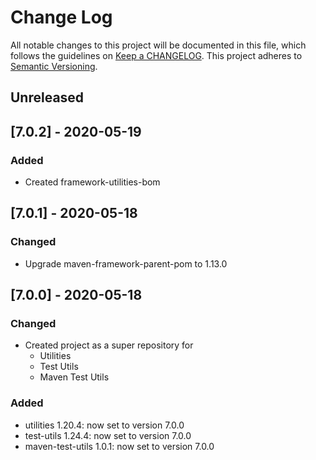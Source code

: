 # Change Log
All notable changes to this project will be documented in this file, which follows the guidelines 
on [Keep a CHANGELOG](http://keepachangelog.com/). This project adheres to 
[Semantic Versioning](http://semver.org/).

## Unreleased

## [7.0.2] - 2020-05-19

### Added
- Created framework-utilities-bom 

## [7.0.1] - 2020-05-18

### Changed
- Upgrade maven-framework-parent-pom to 1.13.0

## [7.0.0] - 2020-05-18

### Changed
- Created project as a super repository for 
    - Utilities
    - Test Utils 
    - Maven Test Utils
    
### Added
- utilities 1.20.4: now set to version 7.0.0
- test-utils 1.24.4: now set to version 7.0.0
- maven-test-utils 1.0.1: now set to version 7.0.0
